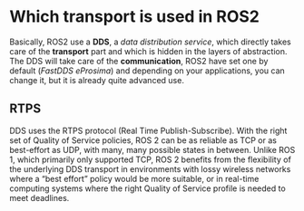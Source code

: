 # Which transport is used in ROS2

  Basically, ROS2 use a **DDS**, a *data distribution service*, which directly takes care of the **transport** part and which is hidden in the layers of abstraction.
  The DDS will take care of the **communication**, ROS2 have set one by default (*FastDDS eProsima*) and depending on your applications, you can change it, 
  but it is already quite advanced use.
  
  ## RTPS

DDS uses the RTPS protocol (Real Time Publish-Subscribe).
With the right set of Quality of Service policies, ROS 2 can be as reliable as TCP or as best-effort as UDP, with many, many possible states in between. Unlike ROS 1, which primarily only supported TCP, ROS 2 benefits from the flexibility of the underlying DDS transport in environments with lossy wireless networks where a “best effort” policy would be more suitable, or in real-time computing systems where the right Quality of Service profile is needed to meet deadlines.
